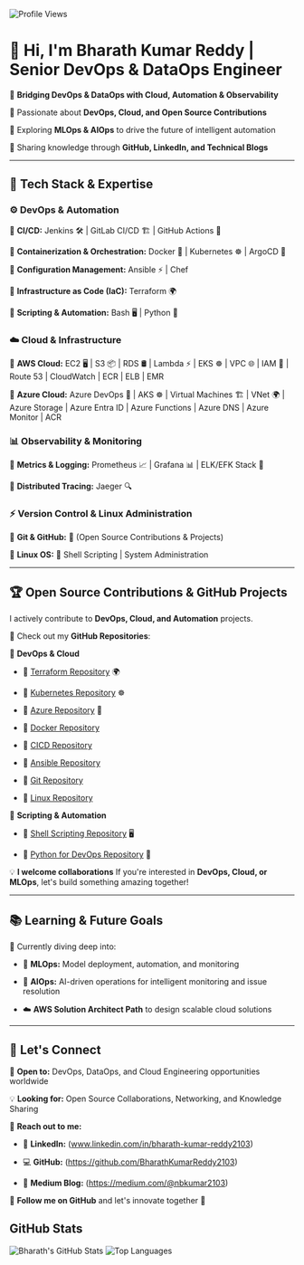 ![Profile Views](https://komarev.com/ghpvc/?username=bharathreddy2103&color=blue)

# 👋 Hi, I'm Bharath Kumar Reddy | **Senior DevOps & DataOps Engineer**  

🚀 **Bridging DevOps & DataOps with Cloud, Automation & Observability**  

🔹 Passionate about **DevOps, Cloud, and Open Source Contributions**  

🔹 Exploring **MLOps & AIOps** to drive the future of intelligent automation  

🔹 Sharing knowledge through **GitHub, LinkedIn, and Technical Blogs**  

---

## 🔧 Tech Stack & Expertise  

### ⚙️ **DevOps & Automation**  

🔹 **CI/CD:** Jenkins 🛠️ | GitLab CI/CD 🏗️ | GitHub Actions 🚀  

🔹 **Containerization & Orchestration:** Docker 🐳 | Kubernetes ☸️ | ArgoCD 🔄  

🔹 **Configuration Management:** Ansible ⚡ | Chef

🔹 **Infrastructure as Code (IaC):** Terraform 🌍  

🔹 **Scripting & Automation:** Bash 🖥️ | Python 🐍  

### ☁️ **Cloud & Infrastructure** 

🔹 **AWS Cloud:** EC2 🖥️ | S3 📦 | RDS 🛢️ | Lambda ⚡ | EKS ☸️ | VPC 🌐 | IAM 🔑 | Route 53 | CloudWatch | ECR | ELB | EMR

🔹 **Azure Cloud:** Azure DevOps 🚀 | AKS ☸️ | Virtual Machines 🏗️ | VNet 🌍 | Azure Storage | Azure Entra ID | Azure Functions | Azure DNS | Azure Monitor | ACR

### 📊 **Observability & Monitoring**  

🔹 **Metrics & Logging:** Prometheus 📈 | Grafana 📊 | ELK/EFK Stack 📑  

🔹 **Distributed Tracing:** Jaeger 🔍  

### ⚡ **Version Control & Linux Administration**  

🔹 **Git & GitHub:** 📝 (Open Source Contributions & Projects)  

🔹 **Linux OS:** 🐧 Shell Scripting | System Administration  

---

## 🏆 **Open Source Contributions & GitHub Projects**  

I actively contribute to **DevOps, Cloud, and Automation** projects.  

🚀 Check out my **GitHub Repositories**:  

📌 **DevOps & Cloud**  

- 🔹 [Terraform Repository](https://github.com/bharathreddy2103/Terraform) 🌍
  
- 🔹 [Kubernetes Repository](https://github.com/BharathKumarReddy2103/Kubernetes) ☸️
   
- 🔹 [Azure Repository](https://github.com/BharathKumarReddy2103/Azure-Zero-To-Hero) 🚀

- 🔹 [Docker Repository](https://github.com/BharathKumarReddy2103/Docker)

- 🔹 [CICD Repository](https://github.com/BharathKumarReddy2103/CI-CD)

-  🔹 [Ansible Repository](https://github.com/BharathKumarReddy2103/Ansible)

-  🔹 [Git Repository](https://github.com/BharathKumarReddy2103/Git-for-DevOps)

-  🔹 [Linux Repository](https://github.com/BharathKumarReddy2103/Linux-For-DevOps)

📌 **Scripting & Automation**  

- 🔹 [Shell Scripting Repository](https://github.com/BharathKumarReddy2103/Shell-Scripting-For-DevOps) 🖥️
  
- 🔹 [Python for DevOps Repository](https://github.com/BharathKumarReddy2103/Python-for-DevOps) 🐍  

💡 **I welcome collaborations** If you're interested in **DevOps, Cloud, or MLOps**, let's build something amazing together!  

---

## 📚 **Learning & Future Goals**  

🚀 Currently diving deep into:

- 🤖 **MLOps:** Model deployment, automation, and monitoring
  
- 🤖 **AIOps:** AI-driven operations for intelligent monitoring and issue resolution
  
- ☁️ **AWS Solution Architect Path** to design scalable cloud solutions  

---

## 📢 **Let's Connect**  

💼 **Open to:** DevOps, DataOps, and Cloud Engineering opportunities worldwide 

💡 **Looking for:** Open Source Collaborations, Networking, and Knowledge Sharing  

📩 **Reach out to me:**  

- 🔗 **LinkedIn:** (www.linkedin.com/in/bharath-kumar-reddy2103)
  
- 💻 **GitHub:** (https://github.com/BharathKumarReddy2103)
  
- 📝 **Medium Blog:** (https://medium.com/@nbkumar2103)  

🚀 **Follow me on GitHub** and let's innovate together 🎯  

## GitHub Stats

![Bharath's GitHub Stats](https://github-readme-stats.vercel.app/api?username=BharathKumarReddy2103&show_icons=true&theme=default)
![Top Languages](https://github-readme-stats.vercel.app/api/top-langs/?username=BharathKumarReddy2103&layout=compact&theme=default)
